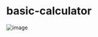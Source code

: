 # basic-calculator
![image](https://github.com/user-attachments/assets/8eb10aef-0e9c-4b0e-a6c9-22fdd1aff43d)
